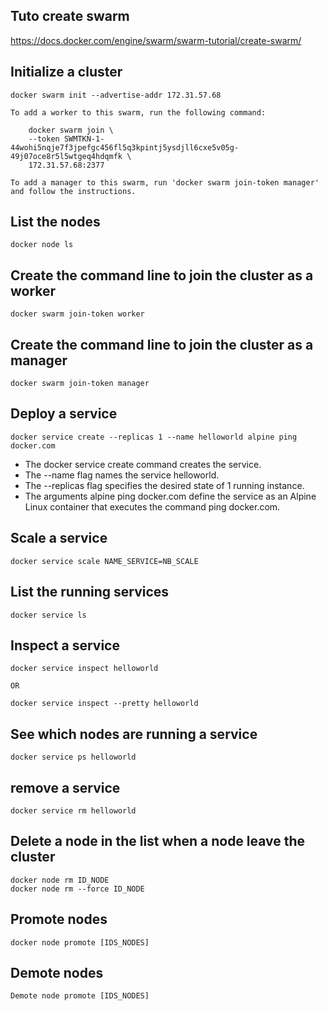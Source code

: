 ## Tuto create swarm
https://docs.docker.com/engine/swarm/swarm-tutorial/create-swarm/


## Initialize a cluster
```
docker swarm init --advertise-addr 172.31.57.68
```

```
To add a worker to this swarm, run the following command:

    docker swarm join \
    --token SWMTKN-1-44wohi5nqje7f3jpefgc456fl5q3kpintj5ysdjll6cxe5v05g-49j07oce8r5l5wtgeq4hdqmfk \
    172.31.57.68:2377

To add a manager to this swarm, run 'docker swarm join-token manager' and follow the instructions.
```

## List the nodes
```
docker node ls
```

## Create the command line to join the cluster as a worker
```
docker swarm join-token worker
```

## Create the command line to join the cluster as a manager
```
docker swarm join-token manager
```

## Deploy a service
```
docker service create --replicas 1 --name helloworld alpine ping docker.com
```

* The docker service create command creates the service.
* The --name flag names the service helloworld.
* The --replicas flag specifies the desired state of 1 running instance.
* The arguments alpine ping docker.com define the service as an Alpine Linux container that executes the command ping docker.com.

## Scale a service
```
docker service scale NAME_SERVICE=NB_SCALE
```

## List the running services
```
docker service ls
```

## Inspect a service 
```
docker service inspect helloworld 

OR

docker service inspect --pretty helloworld
```

## See which nodes are running a service
```
docker service ps helloworld
```

## remove a service 
```
docker service rm helloworld
```

## Delete a node in the list when a node leave the cluster
```
docker node rm ID_NODE  
docker node rm --force ID_NODE
```

## Promote nodes
```
docker node promote [IDS_NODES]
```

## Demote nodes
```
Demote node promote [IDS_NODES]
```